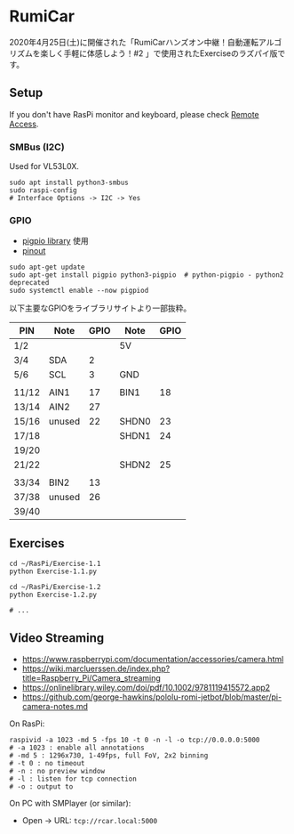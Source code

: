 # RumiCar
2020年4月25日(土)に開催された「RumiCarハンズオン中継！自動運転アルゴリズムを楽しく手軽に体感しよう！#2 」で使用されたExerciseのラズパイ版です。

## Setup

If you don't have RasPi monitor and keyboard, please check [Remote Access](docs/RemoteAccess.md).

### SMBus (I2C)
Used for VL53L0X.
```
sudo apt install python3-smbus
sudo raspi-config
# Interface Options -> I2C -> Yes
```

### GPIO
* [pigpio library](http://abyz.me.uk/rpi/pigpio/index.html) 使用
* [pinout](https://pinout.xyz/)

```
sudo apt-get update
sudo apt-get install pigpio python3-pigpio  # python-pigpio - python2 deprecated
sudo systemctl enable --now pigpiod
```

以下主要なGPIOをライブラリサイトより一部抜粋。

| PIN   | Note   | GPIO | Note  | GPIO |
|-------|--------|------|-------|------|
| 1/2   |        |      | 5V    |      |
| 3/4   | SDA    | 2    |       |      |
| 5/6   | SCL    | 3    | GND   |      |
|       |        |      |       |      |
| 11/12 | AIN1   | 17   | BIN1  | 18   |
| 13/14 | AIN2   | 27   |       |      |
| 15/16 | unused | 22   | SHDN0 | 23   |
| 17/18 |        |      | SHDN1 | 24   |
| 19/20 |        |      |       |      |
| 21/22 |        |      | SHDN2 | 25   |
|       |        |      |       |      |
| 33/34 | BIN2   | 13   |       |      |
| 37/38 | unused | 26   |       |      |
| 39/40 |        |      |       |      |

## Exercises

```
cd ~/RasPi/Exercise-1.1
python Exercise-1.1.py

cd ~/RasPi/Exercise-1.2
python Exercise-1.2.py

# ...
```

## Video Streaming
* https://www.raspberrypi.com/documentation/accessories/camera.html
* https://wiki.marcluerssen.de/index.php?title=Raspberry_Pi/Camera_streaming
* https://onlinelibrary.wiley.com/doi/pdf/10.1002/9781119415572.app2
* https://github.com/george-hawkins/pololu-romi-jetbot/blob/master/pi-camera-notes.md

On RasPi:
```
raspivid -a 1023 -md 5 -fps 10 -t 0 -n -l -o tcp://0.0.0.0:5000
# -a 1023 : enable all annotations
# -md 5 : 1296x730, 1-49fps, full FoV, 2x2 binning
# -t 0 : no timeout
# -n : no preview window
# -l : listen for tcp connection
# -o : output to
```

On PC with SMPlayer (or similar): 
* Open → URL: `tcp://rcar.local:5000`